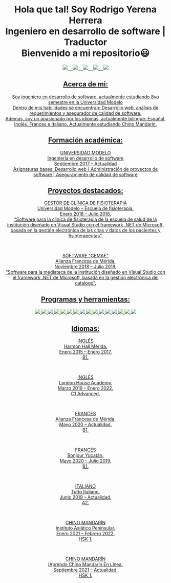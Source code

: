   <h1 align=center>
    Hola que tal! Soy Rodrigo Yerena Herrera <br/> Ingeniero en desarrollo de software | Traductor<br/> Bienvenido a mi repositorio😃
  </h1>

  <p align=center>
    <a href="https://www.linkedin.com/in/rodrigo-yerena-herrera-7447b1158/"><img src="https://img.shields.io/badge/linkedin-%230077B5.svg?&style=for-the-badge&logo=linkedin&logoColor=white" />&nbsp;&nbsp;&nbsp;
      <a href="https://public.tableau.com/app/profile/rodrigo.yerena#!/?newProfile=&activeTab=0"><img src="https://img.shields.io/badge/Tableau-E97627?style=for-the-badge&logo=Tableau&logoColor=white" />&nbsp;&nbsp;&nbsp;
        <a href="https://www.youtube.com/channel/UCkVClfCCWgLGYIfvW79vxVA"><img src="https://img.shields.io/badge/Youtube-darkred.svg?&style=for-the-badge&logo=youtube&logoColor=white" />&nbsp;&nbsp;&nbsp;
          <a href="https://www.facebook.com/rodrigo.yerena.77"><img src="https://img.shields.io/badge/Facebook-blue?style=for-the-badge&labelColor=blue&logo=facebook&logoColor=white" />&nbsp;&nbsp;&nbsp;
          <a href="https://www.instagram.com/rod_yerena.h/"><img src="https://img.shields.io/badge/Instagram-E4405F?style=for-the-badge&logo=instagram&logoColor=white" />
  </p>
            
<h2 align=center>
  Acerca de mi:
</h2>

<p align=center>
	Soy ingeniero en desarrollo de software, actualmente estudiando 8vo semestre en la Universidad Modelo<br/>Dentro de mis habilidades se encuentran: Desarrollo web, análisis de requerimientos y asegurador de calidad de software.<br/>Ademas, soy un apasionado por los idiomas, actualmente bilingue: Español, Inglés, Frances e Italiano. Actualmente estudiando Chino Mandarín.
</p>
						
<h2 align=center>
  Formación académica:
</h2>
            
<p align=center>
	UNIVERSIDAD MODELO<br/>Ingeniería en desarrollo de software<br/>Septiembre 2017 – Actualidad<br/>Asignaturas bases: Desarrollo web | Administración de proyectos de software | Aseguramiento de calidad de software
</p>
           
<h2 align=center>
  Proyectos destacados:
</h2>
		  
<p align=center>
	GESTOR DE CLÍNICA DE FISIOTERAPIA<br/>Universidad Modelo – Escuela de fisioterapia.<br/>Enero 2018 – Julio 2018.<br/>“Software para la clínica de fisioterapia de la escuela de salud de la institución diseñado en 
Visual Studio con el framework .NET de Microsoft, basada en la gestión electrónica de las 
citas y datos de los pacientes y fisioterapeutas”.

</p>
<br/>
<p align=center>
	SOFTWARE "GEMAF"<br/>Alianza Francesa de Mérida.<br/>Noviembre 2018 – Julio 2019.<br/>“Software para la mediateca de la institución diseñado en Visual Studio con el framework .NET 
de Microsoft, basada en la gestión electrónica del catalogo”.

</p>
	
<h2 align=center>
  Programas y herramientas:
</h2>		  
<p align=center>
	<img src="https://img.shields.io/badge/c-%2300599C.svg?style=for-the-badge&logo=c&logoColor=white" />
	<img src="https://img.shields.io/badge/c++-%2300599C.svg?style=for-the-badge&logo=c%2B%2B&logoColor=white" />
	<img src="https://img.shields.io/badge/c%23-%23239120.svg?style=for-the-badge&logo=c-sharp&logoColor=white" />
	<img src="https://img.shields.io/badge/html-%23E34F26.svg?style=for-the-badge&logo=html5&logoColor=white" />
	<img src="https://img.shields.io/badge/css-%231572B6.svg?style=for-the-badge&logo=css3&logoColor=white" />
	<img src="https://img.shields.io/badge/javascript-%23323330.svg?style=for-the-badge&logo=javascript&logoColor=%23F7DF1E" />
	<img src="https://img.shields.io/badge/mysql-%2300f.svg?style=for-the-badge&logo=mysql&logoColor=white" />
	<img src="https://img.shields.io/badge/react-%2320232a.svg?style=for-the-badge&logo=react&logoColor=%2361DAFB" />
	<img src="https://img.shields.io/badge/swift-F54A2A?style=for-the-badge&logo=swift&logoColor=white" />
	<img src="https://img.shields.io/badge/Visual%20Studio-5C2D91.svg?style=for-the-badge&logo=visual-studio&logoColor=white" />
	<img src="https://img.shields.io/badge/VS%20Code-0078d7.svg?style=for-the-badge&logo=visual-studio-code&logoColor=white" />
	<img src="https://img.shields.io/badge/pycharm-143?style=for-the-badge&logo=pycharm&logoColor=black&color=black&labelColor=green" />
	<img src="https://img.shields.io/badge/jupyter-%23FA0F00.svg?style=for-the-badge&logo=jupyter&logoColor=white" />
	<img src="https://img.shields.io/badge/Xcode-007ACC?style=for-the-badge&logo=Xcode&logoColor=white" />
	<img src="https://img.shields.io/badge/Microsoft-0078D4?style=for-the-badge&logo=microsoft&logoColor=white" />
	<img src="https://img.shields.io/badge/mac%20os-000000?style=for-the-badge&logo=macos&logoColor=F0F0F0" />
	
</p>	
	  
<h2 align=center>
  Idiomas:
</h2>	
		  
<p align=center>
	INGLÉS<br/>Harmon Hall Mérida.<br/>Enero 2015 – Enero 2017.<br/>B1.
</p>
<br/>
<p align=center>
	INGLÉS<br/>London House Academy.<br/>Marzo 2019 – Enero 2022.<br/>C1 Advanced.
</p>
<br/>	
<p align=center>
	FRANCÉS<br/>Alianza Francesa de Mérida.<br/>Mayo 2020 – Actualidad.<br/>B1.
</p>
<br/>	
<p align=center>
	FRANCÉS<br/>Bonjour Yucatán.<br/>Mayo 2020 – Julio 2019.<br/>B1.
</p>
<br/>	
<p align=center>
	ITALIANO<br/>Tutto Italiano.<br/>Junio 2019 – Actualidad.<br/>A2.
</p>
<br/>	
<p align=center>
	CHINO MANDARÍN<br/>Instituto Asiático Peninsular.<br/>Enero 2021 – Febrero 2022.<br/>HSK 1.
</p>
<br/>
<p align=center>
	CHINO MANDARÍN<br/>IAprendo Chino Mandarín En Línea.<br/>Septiembre 2021 – Actualidad.<br/>HSK 1.
</p>
<br/>
		  
		  
		  
		  
		  
